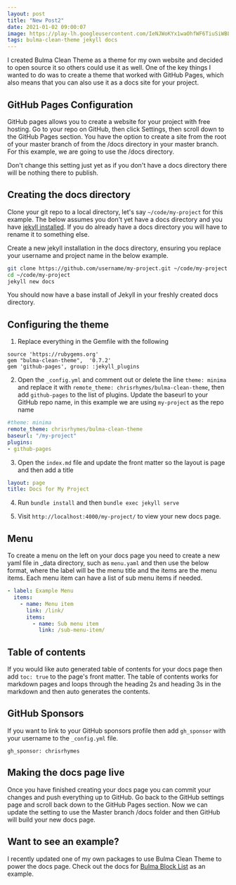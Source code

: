 ```yaml
---
layout: post
title: "New Post2"
date: 2021-01-02 09:00:07
image: https://play-lh.googleusercontent.com/IeNJWoKYx1waOhfWF6TiuSiWBLfqLb18lmZYXSgsH1fvb8v1IYiZr5aYWe0Gxu-pVZX3
tags: bulma-clean-theme jekyll docs
---
```


I created Bulma Clean Theme as a theme for my own website and decided to open source it so others could use it as well. One of the key things I wanted to do was to create a theme that worked with GitHub Pages, which also means that you can also use it as a docs site for your project.

## GitHub Pages Configuration

GitHub pages allows you to create a website for your project with free hosting. Go to your repo on GitHub, then click Settings, then scroll down to the GitHub Pages section. You have the option to create a site from the root of your master branch of from the /docs directory in your master branch. For this example, we are going to use the /docs directory. 

Don't change this setting just yet as if you don't have a docs directory there will be nothing there to publish. 

## Creating the docs directory

Clone your git repo to a local directory, let's say `~/code/my-project` for this example. The below assumes you don't yet have a docs directory and you have [jekyll installed](https://jekyllrb.com/docs/installation/). If you do already have a docs directory you will have to rename it to something else. 

Create a new jekyll installation in the docs directory, ensuring you replace your username and project name in the below example.

```bash
git clone https://github.com/username/my-project.git ~/code/my-project
cd ~/code/my-project
jekyll new docs
```

You should now have a base install of Jekyll in your freshly created docs directory. 

## Configuring the theme

1. Replace everything in the Gemfile with the following
```
source 'https://rubygems.org'
gem "bulma-clean-theme",  '0.7.2'
gem 'github-pages', group: :jekyll_plugins
```

2. Open the `_config.yml` and comment out or delete the line `theme: minima` and replace it with `remote_theme: chrisrhymes/bulma-clean-theme`, then add `github-pages` to the list of plugins. Update the baseurl to your GitHub repo name, in this example we are using `my-project` as the repo name
```yaml
#theme: minima
remote_theme: chrisrhymes/bulma-clean-theme
baseurl: "/my-project"
plugins:
- github-pages
```

3. Open the `index.md` file and update the front matter so the layout is page and then add a title
```yaml
layout: page
title: Docs for My Project
```

4. Run `bundle install` and then `bundle exec jekyll serve`

5. Visit `http://localhost:4000/my-project/` to view your new docs page.

## Menu

To create a menu on the left on your docs page you need to create a new yaml file in _data directory, such as `menu.yaml` and then use the below format, where the label will be the menu title and the items are the menu items. Each menu item can have a list of sub menu items if needed.

```yaml
- label: Example Menu
  items:
    - name: Menu item
      link: /link/
      items:
        - name: Sub menu item 
          link: /sub-menu-item/
```

## Table of contents

If you would like auto generated table of contents for your docs page then add `toc: true` to the page's front matter. The table of contents works for markdown pages and loops through the heading 2s and heading 3s in the markdown and then auto generates the contents.

## GitHub Sponsors

If you want to link to your GitHub sponsors profile then add `gh_sponsor` with your username to the `_config.yml` file.

```
gh_sponsor: chrisrhymes
```

## Making the docs page live

Once you have finished creating your docs page you can commit your changes and push everything up to GitHub. Go back to the GitHub settings page and scroll back down to the GitHub Pages section. Now we can update the setting to use the Master branch /docs folder and then GitHub will build your new docs page. 

## Want to see an example?

I recently updated one of my own packages to use Bulma Clean Theme to power the docs page. Check out the docs for [Bulma Block List](https://www.csrhymes.com/bulma-block-list) as an example. 